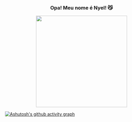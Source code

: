 <h3 align="center">
Opa! Meu nome é Nyel!  😼
</h3>
<p align="center">
<img width="300px" src="https://64.media.tumblr.com/b61514ab8808e411d16e78e56e370948/tumblr_nljbs6oe4T1shdhdjo1_540.gif">
</p>

[![Ashutosh's github activity graph](https://github-readme-activity-graph.vercel.app/graph?username=nyelkk&bg_color=0e1117&color=277269&line=8da6a3&point=183f3b&area=true&hide_border=true)](https://github.com/ashutosh00710/github-readme-activity-graph)

<p aligm="center">
 
</p>
